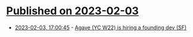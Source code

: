 # [Published on 2023-02-03](index.md)

* [2023-02-03, 17:00:45](https://news.ycombinator.com/item?id=34643929) - [Agave (YC W22) is hiring a founding dev (SF)](https://news.ycombinator.com/item?id=34643929)
